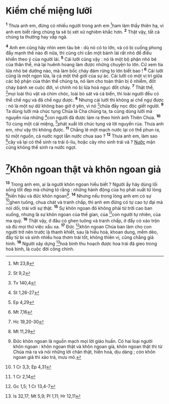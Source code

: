 # Kiềm chế miệng lưỡi

<sup><b>1</b></sup> Thưa anh em, đừng có nhiều người trong anh em [^1@-1151576a-b84f-432a-a204-6546449d567e]ham làm thầy thiên hạ, vì anh em biết rằng chúng ta sẽ bị xét xử nghiêm khắc hơn. <sup><b>2</b></sup> Thật vậy, tất cả chúng ta thường hay vấp ngã.

<sup><b>4</b></sup> Anh em cũng hãy nhìn xem tàu bè : dù nó có to lớn, và có bị cuồng phong đẩy mạnh thế nào đi nữa, thì cũng chỉ cần một bánh lái rất nhỏ để điều khiển theo ý của người lái. <sup><b>5</b></sup> Cái lưỡi cũng vậy : nó là một bộ phận nhỏ bé của thân thể, mà lại huênh hoang làm được những chuyện to lớn. Cứ xem tia lửa nhỏ bé dường nào, mà làm bốc cháy đám rừng to lớn biết bao ! <sup><b>6</b></sup> Cái lưỡi cũng là một ngọn lửa, là cả một thế giới của sự ác. Cái lưỡi có một vị trí giữa các bộ phận của thân thể chúng ta, nó làm cho toàn thân bị ô nhiễm, đốt cháy bánh xe cuộc đời, vì chính nó bị lửa hoả ngục đốt cháy. <sup><b>7</b></sup> Thật thế, [^3@-1151576a-b84f-432a-a204-6546449d567e]mọi loài thú vật và chim chóc, loài bò sát và cá biển, thì loài người đều có thể chế ngự và đã chế ngự được. <sup><b>8</b></sup> Nhưng cái lưỡi thì không ai chế ngự được : nó là một sự dữ không bao giờ ở yên, vì nó [^4@-1151576a-b84f-432a-a204-6546449d567e]chứa đầy nọc độc giết người. <sup><b>9</b></sup> Ta dùng lưỡi mà chúc tụng Chúa là Cha chúng ta, ta cũng dùng lưỡi mà nguyền rủa những [^5@-1151576a-b84f-432a-a204-6546449d567e]con người đã được làm ra theo hình ảnh Thiên Chúa. <sup><b>10</b></sup> Từ cùng một cái miệng, [^6@-1151576a-b84f-432a-a204-6546449d567e]phát xuất lời chúc tụng và lời nguyền rủa. Thưa anh em, như vậy thì không được. <sup><b>11</b></sup> Chẳng lẽ một mạch nước lại có thể phun ra, từ một nguồn, cả nước ngọt lẫn nước chua sao ? <sup><b>12</b></sup> Thưa anh em, làm sao [^7@-1151576a-b84f-432a-a204-6546449d567e]cây vả lại có thể sinh ra trái ô-liu, hoặc cây nho sinh trái vả ? [Nước]() mặn cũng không thể sinh ra nước ngọt.

# [^8@-1151576a-b84f-432a-a204-6546449d567e]Khôn ngoan thật và khôn ngoan giả

<sup><b>13</b></sup> Trong anh em, ai là người khôn ngoan hiểu biết ? Người ấy hãy dùng lối sống tốt đẹp mà chứng tỏ rằng : những hành động của họ phát xuất từ lòng [^9@-1151576a-b84f-432a-a204-6546449d567e]hiền hậu và đức khôn ngoan[^2-1151576a-b84f-432a-a204-6546449d567e]. <sup><b>14</b></sup> Nhưng nếu trong lòng anh em có sự [^10@-1151576a-b84f-432a-a204-6546449d567e]ghen tuông, chua chát và tranh chấp, thì anh em đừng có tự cao tự đại mà nói dối, trái với sự thật. <sup><b>15</b></sup> Sự khôn ngoan đó không phải từ trời cao ban xuống, nhưng là sự khôn ngoan của thế gian, của [^11@-1151576a-b84f-432a-a204-6546449d567e]con người tự nhiên, của ma quỷ. <sup><b>16</b></sup> Thật vậy, ở đâu có ghen tuông và tranh chấp, ở đấy có xáo trộn và đủ mọi thứ việc xấu xa. <sup><b>17</b></sup> Đức [^12@-1151576a-b84f-432a-a204-6546449d567e]khôn ngoan Chúa ban làm cho con người trở nên trước là thanh khiết, sau là hiếu hoà, khoan dung, mềm dẻo, đầy từ bi và sinh nhiều hoa thơm trái tốt, không thiên vị, cũng chẳng giả hình. <sup><b>18</b></sup> Người xây dựng [^13@-1151576a-b84f-432a-a204-6546449d567e]hoà bình thu hoạch được hoa trái đã gieo trong hoà bình, là cuộc đời công chính.

[^2-1151576a-b84f-432a-a204-6546449d567e]: Đức khôn ngoan là nguồn mạch mọi lời giáo huấn. Có hai loại người khôn ngoan : khôn ngoan thật và khôn ngoan giả, khôn ngoan thật thì từ Chúa mà ra và nói những lời chân thật, hiền hoà, dịu dàng ; còn khôn ngoan giả thì xảo trá, mưu mô.

[^1@-1151576a-b84f-432a-a204-6546449d567e]: Mt 23,8

[^3@-1151576a-b84f-432a-a204-6546449d567e]: St 9,2

[^4@-1151576a-b84f-432a-a204-6546449d567e]: Tv 140,4

[^5@-1151576a-b84f-432a-a204-6546449d567e]: St 1,26-27

[^6@-1151576a-b84f-432a-a204-6546449d567e]: Ep 4,29

[^7@-1151576a-b84f-432a-a204-6546449d567e]: Mt 7,16

[^8@-1151576a-b84f-432a-a204-6546449d567e]: Hc 19,20-30

[^9@-1151576a-b84f-432a-a204-6546449d567e]: Mt 11,29

[^10@-1151576a-b84f-432a-a204-6546449d567e]: 1 Cr 3,3; Ep 4,31

[^11@-1151576a-b84f-432a-a204-6546449d567e]: 1 Cr 2,14

[^12@-1151576a-b84f-432a-a204-6546449d567e]: Gc 1,5; 1 Cr 13,4-7

[^13@-1151576a-b84f-432a-a204-6546449d567e]: Is 32,17; Mt 5,9; Pl 1,11; Hr 12,11
